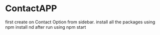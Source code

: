 # ContactAPP 
first create on Contact Option from sidebar.
install all the packages using npm install
nd after run using npm start
